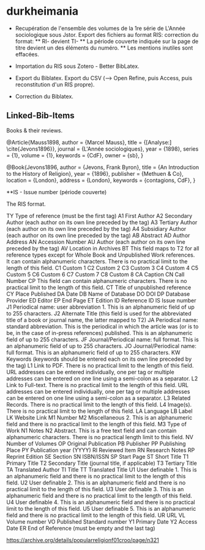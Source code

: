 # durkheimania

* Recupération de l'ensemble des volumes de la 1re série de L'Année sociologique sous Jstor. Export des fichiers au format RIS: correction du format:
** RI- devient TI-
** La période couverte indiquée sur la page de titre devient un des éléments du numéro.
** Les mentions inutiles sont effacées.

* Importation du RIS sous Zotero - Better BibLatex.
* Export du Biblatex. Export du CSV (--> Open Refine, puis Access, puis reconstitution d'un RIS propre).
* Correction du Biblatex.

## Linked-Bib-Items
Books \& their reviews.

@Article{Mauss1898,
  author   = {Marcel Mauss},
  title    = {[Analyse:] \cite{Jevons1896}},
  journal  = {L'Année sociologiques},
  year     = {1898},
  series   = {1},
  volume   = {1},
  keywords = {CdF},
  owner    = {sb},
}

@Book{Jevons1896,
  author    = {Jevons, Frank Byron},
  title     = {An Introduction to the History of Religion},
  year      = {1896},
  publisher = {Methuen \& Co},
  location  = {London},
  address   = {London},
  keywords  = {contagions, CdF},
}




**IS	- Issue number (période couverte)

The RIS format.


TY	Type of reference (must be the first tag)
A1	First Author
A2	Secondary Author (each author on its own line preceded by the tag)
A3	Tertiary Author (each author on its own line preceded by the tag)
A4	Subsidiary Author (each author on its own line preceded by the tag)
AB	Abstract
AD	Author Address
AN	Accession Number
AU	Author (each author on its own line preceded by the tag)
AV	Location in Archives
BT	This field maps to T2 for all reference types except for Whole Book and Unpublished Work references. It can contain alphanumeric characters. There is no practical limit to the length of this field.
C1	Custom 1
C2	Custom 2
C3	Custom 3
C4	Custom 4
C5	Custom 5
C6	Custom 6
C7	Custom 7
C8	Custom 8
CA	Caption
CN	Call Number
CP	This field can contain alphanumeric characters. There is no practical limit to the length of this field.
CT	Title of unpublished reference
CY	Place Published
DA	Date
DB	Name of Database
DO	DOI
DP	Database Provider
ED	Editor
EP	End Page
ET	Edition
ID	Reference ID
IS	Issue number
J1	Periodical name: user abbreviation 1. This is an alphanumeric field of up to 255 characters.
J2	Alternate Title (this field is used for the abbreviated title of a book or journal name, the latter mapped to T2)
JA	Periodical name: standard abbreviation. This is the periodical in which the article was (or is to be, in the case of in-press references) published. This is an alphanumeric field of up to 255 characters.
JF	Journal/Periodical name: full format. This is an alphanumeric field of up to 255 characters.
JO	Journal/Periodical name: full format. This is an alphanumeric field of up to 255 characters.
KW	Keywords (keywords should be entered each on its own line preceded by the tag)
L1	Link to PDF. There is no practical limit to the length of this field. URL addresses can be entered individually, one per tag or multiple addresses can be entered on one line using a semi-colon as a separator.
L2	Link to Full-text. There is no practical limit to the length of this field. URL addresses can be entered individually, one per tag or multiple addresses can be entered on one line using a semi-colon as a separator.
L3	Related Records. There is no practical limit to the length of this field.
L4	Image(s). There is no practical limit to the length of this field.
LA	Language
LB	Label
LK	Website Link
M1	Number
M2	Miscellaneous 2. This is an alphanumeric field and there is no practical limit to the length of this field.
M3	Type of Work
N1	Notes
N2	Abstract. This is a free text field and can contain alphanumeric characters. There is no practical length limit to this field.
NV	Number of Volumes
OP	Original Publication
PB	Publisher
PP	Publishing Place
PY	Publication year (YYYY)
RI	Reviewed Item
RN	Research Notes
RP	Reprint Edition
SE	Section
SN	ISBN/ISSN
SP	Start Page
ST	Short Title
T1	Primary Title
T2	Secondary Title (journal title, if applicable)
T3	Tertiary Title
TA	Translated Author
TI	Title
TT	Translated Title
U1	User definable 1. This is an alphanumeric field and there is no practical limit to the length of this field.
U2	User definable 2. This is an alphanumeric field and there is no practical limit to the length of this field.
U3	User definable 3. This is an alphanumeric field and there is no practical limit to the length of this field.
U4	User definable 4. This is an alphanumeric field and there is no practical limit to the length of this field.
U5	User definable 5. This is an alphanumeric field and there is no practical limit to the length of this field.
UR	URL
VL	Volume number
VO	Published Standard number
Y1	Primary Date
Y2	Access Date
ER	End of Reference (must be empty and the last tag)


https://archive.org/details/popularreligionf01croo/page/n321
